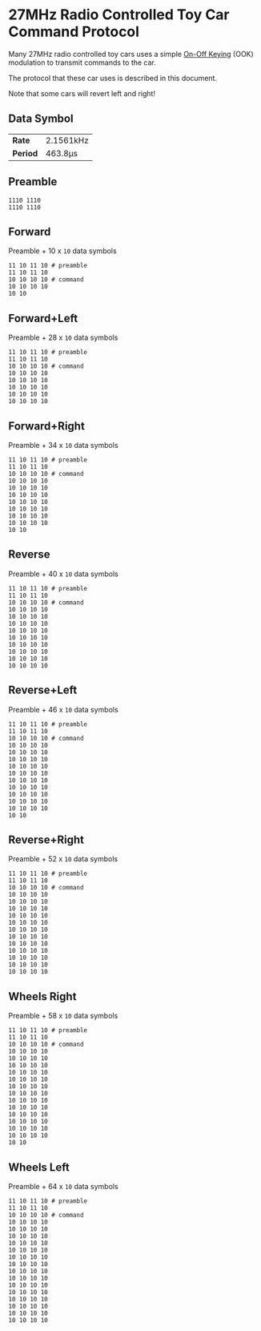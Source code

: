 # 27MHz Radio Controlled Toy Car Command Protocol

Many 27MHz radio controlled toy cars uses a simple [On-Off
Keying](https://en.wikipedia.org/wiki/On-off_keying) (OOK) modulation to
transmit commands to the car.

The protocol that these car uses is described in this document.

Note that some cars will revert left and right!

## Data Symbol

|            |           |
| ---------- | --------- |
| **Rate**   | 2.1561kHz |
| **Period** | 463.8µs   |

## Preamble

```
1110 1110
1110 1110
```

## Forward

Preamble + 10 x `10` data symbols

```
11 10 11 10 # preamble
11 10 11 10
10 10 10 10 # command
10 10 10 10
10 10
```

## Forward+Left

Preamble + 28 x `10` data symbols

```
11 10 11 10 # preamble
11 10 11 10
10 10 10 10 # command
10 10 10 10
10 10 10 10
10 10 10 10
10 10 10 10
10 10 10 10
```

## Forward+Right

Preamble + 34 x `10` data symbols

```
11 10 11 10 # preamble
11 10 11 10
10 10 10 10 # command
10 10 10 10
10 10 10 10
10 10 10 10
10 10 10 10
10 10 10 10
10 10 10 10
10 10 10 10
10 10
```

## Reverse

Preamble + 40 x `10` data symbols

```
11 10 11 10 # preamble
11 10 11 10
10 10 10 10 # command
10 10 10 10
10 10 10 10
10 10 10 10
10 10 10 10
10 10 10 10
10 10 10 10
10 10 10 10
10 10 10 10
10 10 10 10
```

## Reverse+Left

Preamble + 46 x `10` data symbols

```
11 10 11 10 # preamble
11 10 11 10
10 10 10 10 # command
10 10 10 10
10 10 10 10
10 10 10 10
10 10 10 10
10 10 10 10
10 10 10 10
10 10 10 10
10 10 10 10
10 10 10 10
10 10 10 10
10 10
```

## Reverse+Right

Preamble + 52 x `10` data symbols

```
11 10 11 10 # preamble
11 10 11 10
10 10 10 10 # command
10 10 10 10
10 10 10 10
10 10 10 10
10 10 10 10
10 10 10 10
10 10 10 10
10 10 10 10
10 10 10 10
10 10 10 10
10 10 10 10
10 10 10 10
10 10 10 10
```

## Wheels Right

Preamble + 58 x `10` data symbols

```
11 10 11 10 # preamble
11 10 11 10
10 10 10 10 # command
10 10 10 10
10 10 10 10
10 10 10 10
10 10 10 10
10 10 10 10
10 10 10 10
10 10 10 10
10 10 10 10
10 10 10 10
10 10 10 10
10 10 10 10
10 10 10 10
10 10 10 10
10 10
```

## Wheels Left

Preamble + 64 x `10` data symbols

```
11 10 11 10 # preamble
11 10 11 10
10 10 10 10 # command
10 10 10 10
10 10 10 10
10 10 10 10
10 10 10 10
10 10 10 10
10 10 10 10
10 10 10 10
10 10 10 10
10 10 10 10
10 10 10 10
10 10 10 10
10 10 10 10
10 10 10 10
10 10 10 10
10 10 10 10
```

